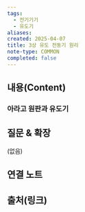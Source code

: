 ```yaml
---
tags:
  - 전기기기
  - 유도기
aliases: 
created: 2025-04-07
title: 3상 유도 전동기 원리
note-type: COMMON
completed: false
---
```


## 내용(Content)

### 아라고 원판과 유도기




## 질문 & 확장

(없음)

## 연결 노트

## 출처(링크)

